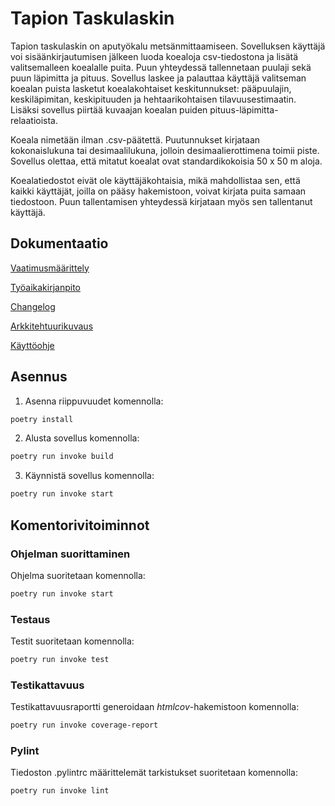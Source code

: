 # Tapion Taskulaskin

Tapion taskulaskin on aputyökalu metsänmittaamiseen. Sovelluksen käyttäjä voi sisäänkirjautumisen jälkeen luoda koealoja csv-tiedostona ja 
lisätä valitsemalleen koealalle puita. Puun yhteydessä tallennetaan puulaji sekä puun
läpimitta ja pituus. Sovellus laskee ja palauttaa käyttäjä valitseman 
koealan puista lasketut koealakohtaiset keskitunnukset: pääpuulajin,
 keskiläpimitan, keskipituuden ja hehtaarikohtaisen tilavuusestimaatin. Lisäksi sovellus piirtää kuvaajan koealan puiden pituus-läpimitta-relaatioista.
 
 Koeala nimetään ilman .csv-päätettä. Puutunnukset kirjataan kokonaislukuna tai desimaalilukuna, jolloin desimaalierottimena toimii piste.
Sovellus olettaa, että mitatut koealat ovat standardikokoisia 50 x 50 m aloja.

Koealatiedostot eivät ole käyttäjäkohtaisia, mikä mahdollistaa sen, että kaikki käyttäjät, joilla on pääsy hakemistoon, voivat kirjata puita samaan tiedostoon. Puun tallentamisen yhteydessä kirjataan myös sen tallentanut käyttäjä.

## Dokumentaatio

[Vaatimusmäärittely](https://github.com/annis1234/ot-harjoitustyo/blob/main/dokumentaatio/vaatimusmaarittely.md)

[Työaikakirjanpito](https://github.com/annis1234/ot-harjoitustyo/blob/main/dokumentaatio/tyoaikakirjanpito.md)

[Changelog](https://github.com/annis1234/ot-harjoitustyo/blob/main/dokumentaatio/changelog.md)

[Arkkitehtuurikuvaus](https://github.com/annis1234/ot-harjoitustyo/blob/main/dokumentaatio/arkkitehtuuri.md)

[Käyttöohje](https://github.com/annis1234/TapionTaskulaskin/blob/main/dokumentaatio/kayttoohje.md)

## Asennus

1. Asenna riippuvuudet komennolla:

```bash
poetry install
```

2. Alusta sovellus komennolla:

```bash
poetry run invoke build
```

3. Käynnistä sovellus komennolla:

```bash
poetry run invoke start
```

## Komentorivitoiminnot

### Ohjelman suorittaminen

Ohjelma suoritetaan komennolla:

```bash
poetry run invoke start
```

### Testaus

Testit suoritetaan komennolla:

```bash
poetry run invoke test
```

### Testikattavuus

Testikattavuusraportti generoidaan _htmlcov_-hakemistoon komennolla:

```bash
poetry run invoke coverage-report
```

### Pylint

Tiedoston .pylintrc määrittelemät tarkistukset suoritetaan komennolla:
```bash
poetry run invoke lint
```
